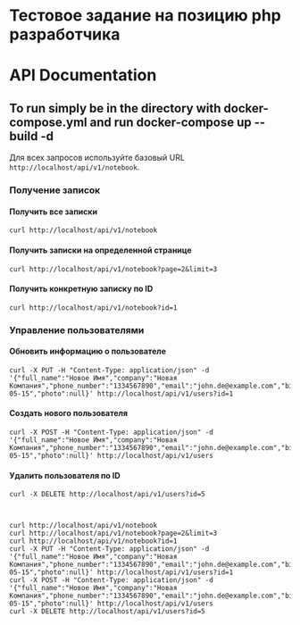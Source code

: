 # Тестовое задание на позицию php разработчика 
# API Documentation 

## To run simply be in the directory with docker-compose.yml and run docker-compose up --build -d

 Для всех запросов используйте базовый URL `http://localhost/api/v1/notebook`.

### Получение записок

#### Получить все записки
```shell
curl http://localhost/api/v1/notebook
```

#### Получить записки на определенной странице
```shell
curl http://localhost/api/v1/notebook?page=2&limit=3
```

#### Получить конкретную записку по ID
```shell
curl http://localhost/api/v1/notebook?id=1
```

### Управление пользователями

#### Обновить информацию о пользователе
```shell
curl -X PUT -H "Content-Type: application/json" -d '{"full_name":"Новое Имя","company":"Новая Компания","phone_number":"1334567890","email":"john.de@example.com","birth_date":"1985-05-15","photo":null}' http://localhost/api/v1/users?id=1
```

#### Создать нового пользователя
```shell
curl -X POST -H "Content-Type: application/json" -d '{"full_name":"Новое Имя","company":"Новая Компания","phone_number":"1334567890","email":"john.de@example.com","birth_date":"1985-05-15","photo":null}' http://localhost/api/v1/users
```

#### Удалить пользователя по ID
```shell
curl -X DELETE http://localhost/api/v1/users?id=5



curl http://localhost/api/v1/notebook
curl http://localhost/api/v1/notebook?page=2&limit=3
curl http://localhost/api/v1/notebook?id=1
curl -X PUT -H "Content-Type: application/json" -d '{"full_name":"Новое Имя","company":"Новая Компания","phone_number":"1334567890","email":"john.de@example.com","birth_date":"1985-05-15","photo":null}' http://localhost/api/v1/users?id=1
curl -X POST -H "Content-Type: application/json" -d '{"full_name":"Новое Имя","company":"Новая Компания","phone_number":"1334567890","email":"john.de@example.com","birth_date":"1985-05-15","photo":null}' http://localhost/api/v1/users
curl -X DELETE http://localhost/api/v1/users?id=5
